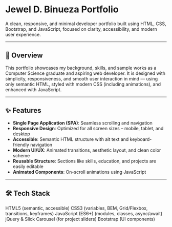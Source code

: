 # Jewel D. Binueza Portfolio

A clean, responsive, and minimal developer portfolio built using HTML, CSS, Bootstrap, and JavaScript, focused on clarity, accessibility, and modern user experience.

---

## 🚀 Overview

This portfolio showcases my background, skills, and sample works as a Computer Science graduate and aspiring web developer. It is designed with simplicity, responsiveness, and smooth user interaction in mind — using only semantic HTML, styled with modern CSS (including animations), and enhanced with JavaScript.

---

## ✨ Features

- **Single Page Application (SPA)**: Seamless scrolling and navigation
- **Responsive Design**: Optimized for all screen sizes – mobile, tablet, and desktop
- **Accessible**: Semantic HTML structure with alt text and keyboard-friendly navigation
- **Modern UI/UX**: Animated transitions, aesthetic layout, and clean color scheme
- **Reusable Structure**: Sections like skills, education, and projects are easily editable
- **Animated Components**: On-scroll animations using JavaScript

---

## 🛠️ Tech Stack

HTML5 (semantic, accessible)
CSS3 (variables, BEM, Grid/Flexbox, transitions, keyframes)
JavaScript (ES6+) (modules, classes, async/await)
jQuery & Slick Carousel (for project sliders)
Bootstrap (UI components)
